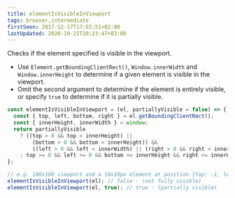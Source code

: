 ```yaml
---
title: elementIsVisibleInViewport
tags: browser,intermediate
firstSeen: 2017-12-17T17:55:51+02:00
lastUpdated: 2020-10-22T20:23:47+03:00
---
```


Checks if the element specified is visible in the viewport.

- Use `Element.getBoundingClientRect()`, `Window.innerWidth` and `Window.innerHeight` to determine if a given element is visible in the viewport.
- Omit the second argument to determine if the element is entirely visible, or specify `true` to determine if it is partially visible.

```js
const elementIsVisibleInViewport = (el, partiallyVisible = false) => {
  const { top, left, bottom, right } = el.getBoundingClientRect();
  const { innerHeight, innerWidth } = window;
  return partiallyVisible
    ? ((top > 0 && top < innerHeight) ||
        (bottom > 0 && bottom < innerHeight)) &&
        ((left > 0 && left < innerWidth) || (right > 0 && right < innerWidth))
    : top >= 0 && left >= 0 && bottom <= innerHeight && right <= innerWidth;
};
```

```js
// e.g. 100x100 viewport and a 10x10px element at position {top: -1, left: 0, bottom: 9, right: 10}
elementIsVisibleInViewport(el); // false - (not fully visible)
elementIsVisibleInViewport(el, true); // true - (partially visible)
```

